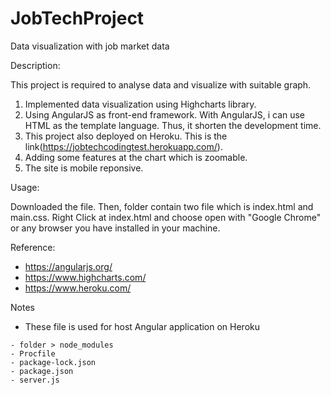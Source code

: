 # JobTechProject

Data visualization with job market data

Description:

This project is required to analyse data and visualize with suitable graph.

1. Implemented data visualization using Highcharts library.
2. Using AngularJS as front-end framework. With AngularJS, i can use HTML as the template language. Thus, it shorten the development time.
3. This project also deployed on Heroku. This is the link(https://jobtechcodingtest.herokuapp.com/).
4. Adding some features at the chart which is zoomable.
5. The site is mobile reponsive.

Usage:

Downloaded the file. Then, folder contain two file which is index.html and main.css.
Right Click at index.html and choose open with "Google Chrome" or any browser you have installed in your machine.

Reference:
- https://angularjs.org/
- https://www.highcharts.com/
- https://www.heroku.com/


Notes
- These file is used for host Angular application on Heroku
```
- folder > node_modules
- Procfile
- package-lock.json
- package.json
- server.js
```

